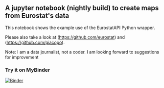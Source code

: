 ## A jupyter notebook (nightly build) to create maps from Eurostat's data ##

This notebook shows the example use of the EurostatAPI Python wrapper.

Please also take a look at (https://github.com/eurostat) and (https://github.com/gjacopo).

Note: I am a data journalist, not a coder. I am looking forward to suggestions for improvement

### Try it on MyBinder
[![Binder](https://mybinder.org/badge_logo.svg)]()
